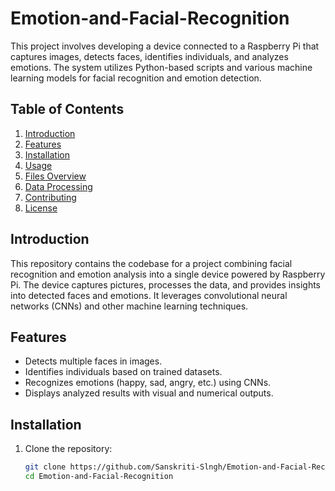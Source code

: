 # Emotion-and-Facial-Recognition

This project involves developing a device connected to a Raspberry Pi that captures images, detects faces, identifies individuals, and analyzes emotions. The system utilizes Python-based scripts and various machine learning models for facial recognition and emotion detection.

## Table of Contents

1. [Introduction](#introduction)
2. [Features](#features)
3. [Installation](#installation)
4. [Usage](#usage)
5. [Files Overview](#files-overview)
6. [Data Processing](#data-processing)
7. [Contributing](#contributing)
8. [License](#license)

## Introduction

This repository contains the codebase for a project combining facial recognition and emotion analysis into a single device powered by Raspberry Pi. The device captures pictures, processes the data, and provides insights into detected faces and emotions. It leverages convolutional neural networks (CNNs) and other machine learning techniques.

## Features

- Detects multiple faces in images.
- Identifies individuals based on trained datasets.
- Recognizes emotions (happy, sad, angry, etc.) using CNNs.
- Displays analyzed results with visual and numerical outputs.

## Installation

1. Clone the repository:
   ```bash
   git clone https://github.com/Sanskriti-Slngh/Emotion-and-Facial-Recognition.git
   cd Emotion-and-Facial-Recognition
